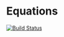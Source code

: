 # Equations

[![Build Status](https://travis-ci.org/jhlq/Equations.jl.svg?branch=master)](https://travis-ci.org/jhlq/Equations.jl)
